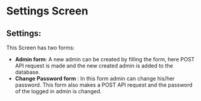 # Settings Screen

## **Settings:**

This Screen has two forms:

* **Admin form**: A new admin can be created by filling the form, here POST API request is made and the new created admin is added to the database.
* **Change** **Password** **form** : In this form admin can change his/her password. This form also makes a POST API request and the password of the logged in admin is changed.



